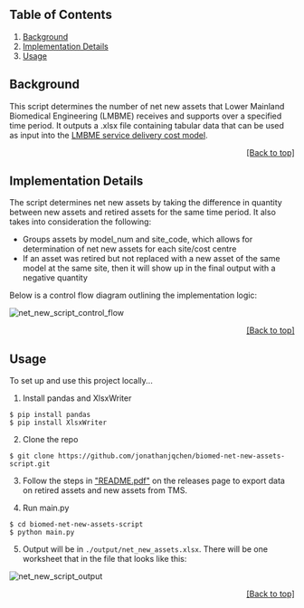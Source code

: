 <div id="top"></div>

## Table of Contents
1. [Background](#background)
2. [Implementation Details](#implementation-details)
3. [Usage](#usage)

## Background
This script determines the number of net new assets that Lower Mainland Biomedical Engineering (LMBME) receives and supports over 
a specified time period. It outputs a .xlsx file containing tabular data that can be used as input into the [LMBME service 
delivery cost model](https://github.com/jonathanjqchen/biomed-service-delivery-cost-model).

<p align="right"><a href="#top">[Back to top]</a></p>

## Implementation Details
The script determines net new assets by taking the difference in quantity between new assets and retired assets for the same time 
period. It also takes into consideration the following:

- Groups assets by model_num and site_code, which allows for determination of net new assets for each site/cost centre
- If an asset was retired but not replaced with a new asset of the same model at the same site, then it will show up in the final 
output with a negative quantity

Below is a control flow diagram outlining the implementation logic:

![net_new_script_control_flow](https://user-images.githubusercontent.com/54252001/147727900-23925879-6904-40c9-b72b-e7f3d136d259.png)

<p align="right"><a href="#top">[Back to top]</a></p>

## Usage
To set up and use this project locally...

1. Install pandas and XlsxWriter
```
$ pip install pandas
$ pip install XlsxWriter
```

2. Clone the repo
```
$ git clone https://github.com/jonathanjqchen/biomed-net-new-assets-script.git
```

3. Follow the steps in ["README.pdf"](https://github.com/jonathanjqchen/biomed-net-new-assets-script/releases/tag/v1.0.0) on the releases page to export data on retired assets and new assets from TMS.

4. Run main.py 
```
$ cd biomed-net-new-assets-script
$ python main.py
```

5. Output will be in `./output/net_new_assets.xlsx`. There will be one worksheet that in the file that looks like this:

![net_new_script_output](https://user-images.githubusercontent.com/54252001/147728265-226a23c5-93d4-483a-b665-a95e973ebadd.png)

<p align="right"><a href="#top">[Back to top]</a></p>
